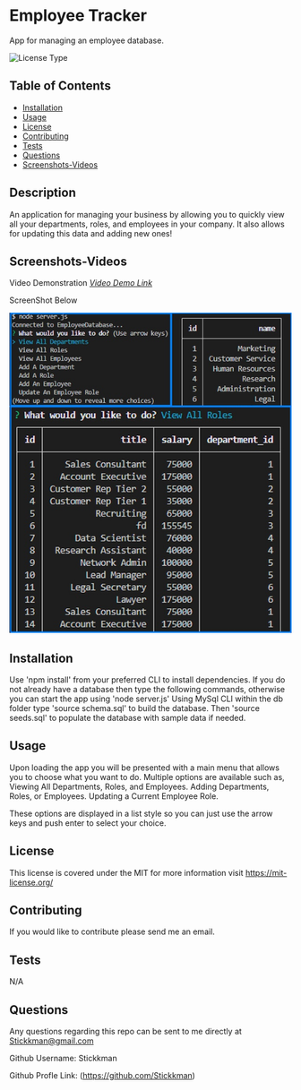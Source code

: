 # Employee Tracker

App for managing an employee database.

![License Type](https://shields.io/badge/license-MIT-blue)
## Table of Contents
* [Installation](#installation)
* [Usage](#usage)
* [License](#license)
* [Contributing](#contributing)
* [Tests](#tests)
* [Questions](#questions)
* [Screenshots-Videos](#screenshots-videos)


## Description
An application for managing your business by allowing you to quickly view all your departments, roles, and employees in your company.  It also allows for updating this data and adding new ones! 
## Screenshots-Videos
Video Demonstration
 [*Video Demo Link*](https://drive.google.com/file/d/1VPywf1hMN48LYbs2ehysyFmQoJk2A99H/view)

ScreenShot Below

![Application Demo Screenshot1](https://github.com/Stickkman/employeeTracker12/blob/main/assets/screenshots/screenshot01.jpg?raw=true)

## Installation

Use 'npm install' from your preferred CLI to install dependencies. 
If you do not already have a database then type the following commands, 
otherwise you can start the app using 'node server.js'
    Using MySql CLI within the db folder type 'source schema.sql' to build the database.
    Then 'source seeds.sql' to populate the database with sample data if needed.

## Usage
Upon loading the app you will be presented with a main menu that allows you to choose what you want to do.
Multiple options are available such as, 
    Viewing All Departments, Roles, and Employees.
    Adding Departments, Roles, or Employees.
    Updating a Current Employee Role.

These options are displayed in a list style so you can just use the arrow keys and push enter to select your choice.

## License
This license is covered under the MIT
 for more information visit https://mit-license.org/

## Contributing
If you would like to contribute please send me an email.

## Tests
N/A

## Questions
Any questions regarding this repo can be sent to me directly at Stickkman@gmail.com

Github Username: Stickkman

Github Profle Link: (https://github.com/Stickkman)


